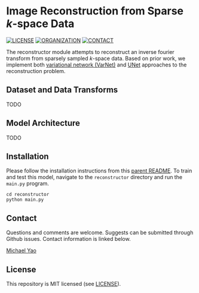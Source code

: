# Image Reconstruction from Sparse $k$-space Data

[![LICENSE](https://img.shields.io/badge/license-MIT-green.svg)](../LICENSE.md)
[![ORGANIZATION](https://img.shields.io/badge/Microsoft-0078d4?style=flat&logo=microsoft&logoColor=white)](https://www.microsoft.com/en-us/research/)
[![CONTACT](https://img.shields.io/badge/contact-michael.yao%40pennmedicine.upenn.edu-blue)](mailto:michael.yao@pennmedicine.upenn.edu)

The reconstructor module attempts to reconstruct an inverse fourier transform from sparsely sampled $k$-space data. Based on prior work, we implement both [variational network (VarNet)](https://openreview.net/forum?id=eAkOp9Oet5y) and [UNet](https://arxiv.org/abs/2105.06460) approaches to the reconstruction problem.

## Dataset and Data Transforms

TODO

## Model Architecture

TODO

## Installation

Please follow the installation instructions from this [parent README](../README.md). To train and test this model, navigate to the `reconstructor` directory and run the `main.py` program.

```
cd reconstructor 
python main.py
```

## Contact

Questions and comments are welcome. Suggests can be submitted through Github issues. Contact information is linked below.

[Michael Yao](mailto:michael.yao@pennmedicine.upenn.edu)

## License

This repository is MIT licensed (see [LICENSE](../LICENSE.md)).
